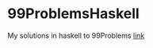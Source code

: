 # 99ProblemsHaskell

My solutions in haskell to 99Problems [link](https://wiki.haskell.org/H-99:_Ninety-Nine_Haskell_Problems)
